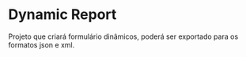 # Dynamic Report

Projeto que criará formulário dinâmicos, poderá ser exportado para os formatos json e xml.